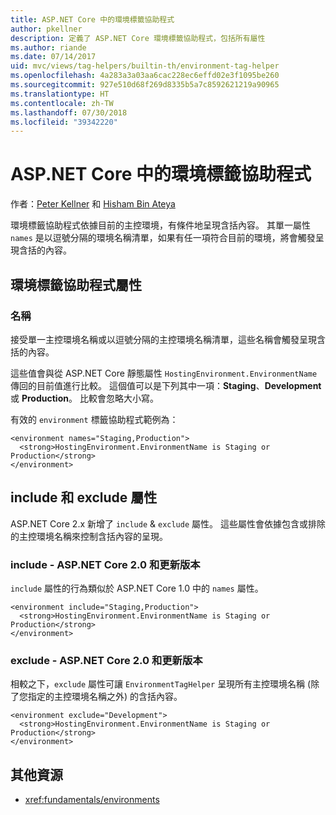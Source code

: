 ```yaml
---
title: ASP.NET Core 中的環境標籤協助程式
author: pkellner
description: 定義了 ASP.NET Core 環境標籤協助程式，包括所有屬性
ms.author: riande
ms.date: 07/14/2017
uid: mvc/views/tag-helpers/builtin-th/environment-tag-helper
ms.openlocfilehash: 4a283a3a03aa6cac228ec6effd02e3f1095be260
ms.sourcegitcommit: 927e510d68f269d8335b5a7c8592621219a90965
ms.translationtype: HT
ms.contentlocale: zh-TW
ms.lasthandoff: 07/30/2018
ms.locfileid: "39342220"
---
```

# <a name="environment-tag-helper-in-aspnet-core"></a>ASP.NET Core 中的環境標籤協助程式

作者：[Peter Kellner](http://peterkellner.net) 和 [Hisham Bin Ateya](https://twitter.com/hishambinateya)

環境標籤協助程式依據目前的主控環境，有條件地呈現含括內容。 其單一屬性 `names` 是以逗號分隔的環境名稱清單，如果有任一項符合目前的環境，將會觸發呈現含括的內容。

## <a name="environment-tag-helper-attributes"></a>環境標籤協助程式屬性

### <a name="names"></a>名稱

接受單一主控環境名稱或以逗號分隔的主控環境名稱清單，這些名稱會觸發呈現含括的內容。

這些值會與從 ASP.NET Core 靜態屬性 `HostingEnvironment.EnvironmentName` 傳回的目前值進行比較。  這個值可以是下列其中一項：**Staging**、**Development** 或 **Production**。 比較會忽略大小寫。

有效的 `environment` 標籤協助程式範例為：

```cshtml
<environment names="Staging,Production">
  <strong>HostingEnvironment.EnvironmentName is Staging or Production</strong>
</environment>
```

## <a name="include-and-exclude-attributes"></a>include 和 exclude 屬性

ASP.NET Core 2.x 新增了 `include`  &  `exclude` 屬性。 這些屬性會依據包含或排除的主控環境名稱來控制含括內容的呈現。

### <a name="include-aspnet-core-20-and-later"></a>include - ASP.NET Core 2.0 和更新版本

`include` 屬性的行為類似於 ASP.NET Core 1.0 中的 `names` 屬性。

```cshtml
<environment include="Staging,Production">
  <strong>HostingEnvironment.EnvironmentName is Staging or Production</strong>
</environment>
```

### <a name="exclude-aspnet-core-20-and-later"></a>exclude - ASP.NET Core 2.0 和更新版本

相較之下，`exclude` 屬性可讓 `EnvironmentTagHelper` 呈現所有主控環境名稱 (除了您指定的主控環境名稱之外) 的含括內容。

```cshtml
<environment exclude="Development">
  <strong>HostingEnvironment.EnvironmentName is Staging or Production</strong>
</environment>
```

## <a name="additional-resources"></a>其他資源

* <xref:fundamentals/environments>

